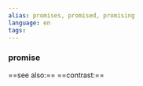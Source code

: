 ```yaml
---
alias: promises, promised, promising
language: en
tags: 
---
```

### promise
==see also:== 
==contrast:== 